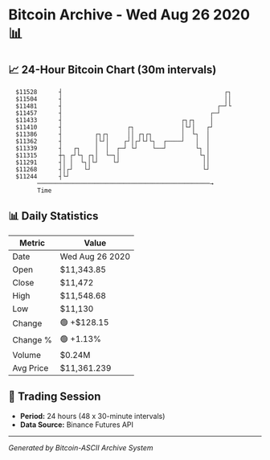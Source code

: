 # Bitcoin Archive - Wed Aug 26 2020 📊

## 📈 24-Hour Bitcoin Chart (30m intervals)

```
  $11528      ┤                                             ┌┐ 
  $11504      ┤                                             ││ 
  $11481      ┤                                           ┌─┘└ 
  $11457      ┤                                         ┌─┘    
  $11433      ┤                                 ┌┐┌┐    │      
  $11410      ┤                  ┌┐             │└┘│   ┌┘      
  $11386      ┤         ┌┐┌┐     ││ ┌┐┌┐        │  └┐  │       
  $11362      ┤         │└┘│    ┌┘│┌┘└┘└┐  ┌────┘   │  │       
  $11339      ┤   ┌┐    │  │  ┌─┘ └┘    └──┘        └┐ │       
  $11315      ┼┐ ┌┘└┐ ┌┐│  └─┐│                      └┐│       
  $11291      ┤│ │  └┐│└┘    └┘                       ││       
  $11268      ┤│┌┘   └┘                               └┘       
  $11244      ┤└┘                                              
        ────────────────────────────────────────────────→
        Time
```

## 📊 Daily Statistics

| Metric | Value |
|--------|-------|
| Date | Wed Aug 26 2020 |
| Open | $11,343.85 |
| Close | $11,472 |
| High | $11,548.68 |
| Low | $11,130 |
| Change | 🟢 +$128.15 |
| Change % | 🟢 +1.13% |
| Volume | $0.24M |
| Avg Price | $11,361.239 |

## 📅 Trading Session

- **Period:** 24 hours (48 x 30-minute intervals)
- **Data Source:** Binance Futures API

---
*Generated by Bitcoin-ASCII Archive System*

